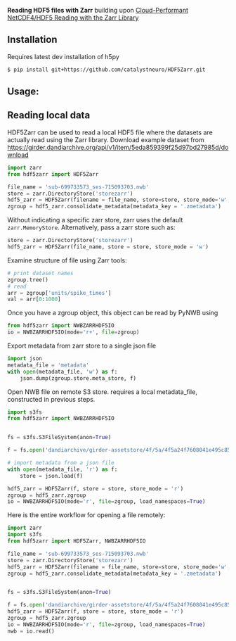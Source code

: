<strong>Reading HDF5 files with Zarr</strong> building upon [Cloud-Performant NetCDF4/HDF5 Reading with the Zarr Library](https://medium.com/pangeo/cloud-performant-reading-of-netcdf4-hdf5-data-using-the-zarr-library-1a95c5c92314)

## Installation

Requires latest dev installation of h5py


```bash
$ pip install git+https://github.com/catalystneuro/HDF5Zarr.git
```


## Usage:

## Reading local data
HDF5Zarr can be used to read a local HDF5 file where the datasets are actually read using the Zarr library.
Download example dataset from https://girder.dandiarchive.org/api/v1/item/5eda859399f25d97bd27985d/download
```python
import zarr
from hdf5zarr import HDF5Zarr

file_name = 'sub-699733573_ses-715093703.nwb'
store = zarr.DirectoryStore('storezarr')
hdf5_zarr = HDF5Zarr(filename = file_name, store=store, store_mode='w', max_chunksize=2*2**20)
zgroup = hdf5_zarr.consolidate_metadata(metadata_key = '.zmetadata')
```
Without indicating a specific zarr store, zarr uses the default `zarr.MemoryStore`.
Alternatively, pass a zarr store such as:
```python
store = zarr.DirectoryStore('storezarr')
hdf5_zarr = HDF5Zarr(file_name, store = store, store_mode = 'w')
```

Examine structure of file using Zarr tools:
```python
# print dataset names
zgroup.tree()
# read
arr = zgroup['units/spike_times']
val = arr[0:1000]
```

Once you have a zgroup object, this object can be read by PyNWB using
```python
from hdf5zarr import NWBZARRHDF5IO
io = NWBZARRHDF5IO(mode='r+', file=zgroup)
```

Export metadata from zarr store to a single json file
```python
import json
metadata_file = 'metadata'
with open(metadata_file, 'w') as f:
    json.dump(zgroup.store.meta_store, f)
```

        
Open NWB file on remote S3 store. requires a local metadata_file, constructed in previous steps.
```python
import s3fs
from hdf5zarr import NWBZARRHDF5IO


fs = s3fs.S3FileSystem(anon=True)

f = fs.open('dandiarchive/girder-assetstore/4f/5a/4f5a24f7608041e495c85329dba318b7', 'rb')

# import metadata from a json file
with open(metadata_file, 'r') as f:
    store = json.load(f)

hdf5_zarr = HDF5Zarr(f, store = store, store_mode = 'r')
zgroup = hdf5_zarr.zgroup
io = NWBZARRHDF5IO(mode='r', file=zgroup, load_namespaces=True)
```

Here is the entire workflow for opening a file remotely:
```python
import zarr
import s3fs
from hdf5zarr import HDF5Zarr, NWBZARRHDF5IO

file_name = 'sub-699733573_ses-715093703.nwb'
store = zarr.DirectoryStore('storezarr')
hdf5_zarr = HDF5Zarr(filename = file_name, store=store, store_mode='w', max_chunksize=2*2**20)
zgroup = hdf5_zarr.consolidate_metadata(metadata_key = '.zmetadata')


fs = s3fs.S3FileSystem(anon=True)

f = fs.open('dandiarchive/girder-assetstore/4f/5a/4f5a24f7608041e495c85329dba318b7', 'rb')
hdf5_zarr = HDF5Zarr(f, store = store, store_mode = 'r')
zgroup = hdf5_zarr.zgroup
io = NWBZARRHDF5IO(mode='r', file=zgroup, load_namespaces=True)
nwb = io.read()
```
